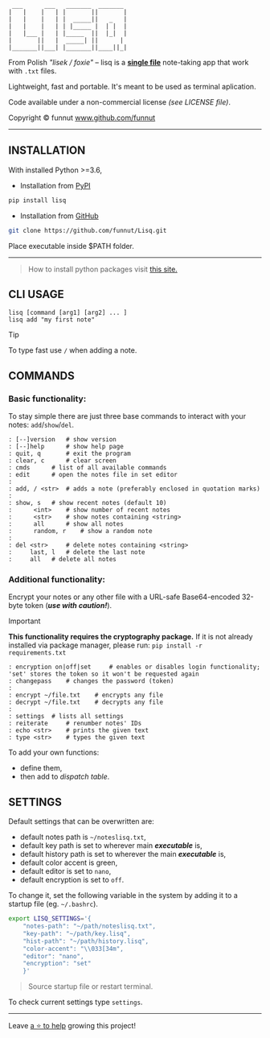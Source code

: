 ```
 ___      ___   _______  _______
|   |    |   | |       ||       |
|   |    |   | |  _____||   _   |
|   |    |   | | |_____ |  | |  |
|   |___ |   | |_____  ||  |_|  |
|       ||   |  _____| ||      |
|_______||___| |_______||____||_|
```

From Polish *"lisek / foxie"* – lisq is a [**single file**](https://github.com/funnut/Lisq/blob/main/src/lisq.py) note-taking app that work with `.txt` files.

Lightweight, fast and portable. It's meant to be used as terminal aplication.

Code available under a non-commercial license *(see LICENSE file)*.

Copyright © funnut www.github.com/funnut

---

## INSTALLATION

With installed Python >=3.6,

+ Installation from [PyPI](https://pypi.org/project/lisq/)

```bash
pip install lisq
```
+ Installation from [GitHub](https://github.com/funnut/Lisq.git)

```bash
git clone https://github.com/funnut/Lisq.git
```
Place executable inside $PATH folder.

---

> How to install python packages visit [this site.](https://packaging.python.org/en/latest/tutorials/installing-packages/)

## CLI USAGE

```
lisq [command [arg1] [arg2] ... ]
lisq add "my first note"
```
> [!TIP]
> To type fast use `/` when adding a note.

## COMMANDS

### Basic functionality:

To stay simple there are just three base commands to interact with your notes: `add`/`show`/`del`.

```
: [--]version   # show version
: [--]help      # show help page
: quit, q       # exit the program
: clear, c      # clear screen
: cmds      # list of all available commands
: edit      # open the notes file in set editor
:
: add, / <str>  # adds a note (preferably enclosed in quotation marks)
:
: show, s   # show recent notes (default 10)
:      <int>    # show number of recent notes
:      <str>    # show notes containing <string>
:      all      # show all notes
:      random, r    # show a random note
:
: del <str>     # delete notes containing <string>
:     last, l   # delete the last note
:     all   # delete all notes
```

### Additional functionality:

Encrypt your notes or any other file with a URL-safe Base64-encoded 32-byte token (***use with caution!***).
> [!IMPORTANT]
> **This functionality requires the cryptography package.** If it is not already installed via package manager, please run: `pip install -r requirements.txt`

```
: encryption on|off|set     # enables or disables login functionality; 'set' stores the token so it won't be requested again
: changepass    # changes the password (token)
:
: encrypt ~/file.txt    # encrypts any file
: decrypt ~/file.txt    # decrypts any file
:
: settings  # lists all settings
: reiterate     # renumber notes' IDs
: echo <str>    # prints the given text
: type <str>    # types the given text
```
To add your own functions:
   + define them,
   + then add to *dispatch table*.

## SETTINGS

Default settings that can be overwritten are:
   + default notes path is `~/noteslisq.txt`,
   + default key path is set to wherever main ***executable*** is,
   + default history path is set to wherever the main ***executable*** is,
   + default color accent is green,
   + default editor is set to `nano`,
   + default encryption is set to `off`.

To change it, set the following variable in the system by adding it to a startup file (eg. `~/.bashrc`).

```bash
export LISQ_SETTINGS='{
    "notes-path": "~/path/noteslisq.txt",
    "key-path": "~/path/key.lisq",
    "hist-path": "~/path/history.lisq",
    "color-accent": "\\033[34m",
    "editor": "nano",
    "encryption": "set"
    }'
```

> Source startup file or restart terminal.

To check current settings type `settings`.

---

Leave <a class="github-button" href="https://github.com/funnut/Lisq" data-color-scheme="no-preference: light; light: light; dark: dark;" data-icon="octicon-star" aria-label="Star funnut/Lisq on GitHub">a ⭐ to help</a> growing this project!
